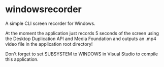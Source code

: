 # windowsrecorder
A simple CLI screen recorder for Windows.

At the moment the application just records 5 seconds of the screen using the Desktop Duplication API and Media Foundation and outputs an .mp4 video file in the application root directory!

Don't forget to set SUBSYSTEM to WINDOWS in Visual Studio to compile this application.
